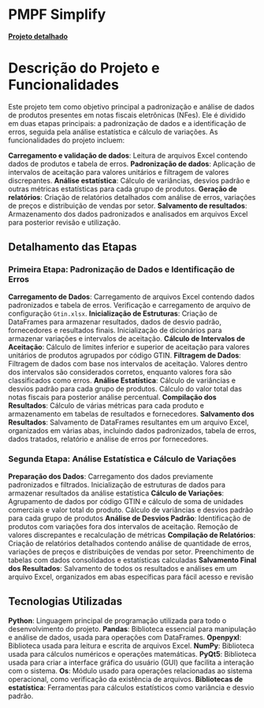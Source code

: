 # PMPF Simplify

<a href="https://jrstevani.github.io/PMPF-Simplify/"><strong>Projeto detalhado</strong></a>

<h1>Descrição do Projeto e Funcionalidades</h1>
<p>Este projeto tem como objetivo principal a padronização e análise de dados de produtos presentes em notas fiscais eletrônicas (NFes). Ele é dividido em duas etapas principais: a padronização de dados e a identificação de erros, seguida pela análise estatística e cálculo de variações. As funcionalidades do projeto incluem:</p>

<strong>Carregamento e validação de dados</strong>: Leitura de arquivos Excel contendo dados de produtos e tabela de erros.
<strong>Padronização de dados</strong>: Aplicação de intervalos de aceitação para valores unitários e filtragem de valores discrepantes.
<strong>Análise estatística</strong>: Cálculo de variâncias, desvios padrão e outras métricas estatísticas para cada grupo de produtos.
<strong>Geração de relatórios</strong>: Criação de relatórios detalhados com análise de erros, variações de preços e distribuição de vendas por setor.
<strong>Salvamento de resultados</strong>: Armazenamento dos dados padronizados e analisados em arquivos Excel para posterior revisão e utilização.


<h2>Detalhamento das Etapas</h2>
<h3>Primeira Etapa: Padronização de Dados e Identificação de Erros</h3>

<strong>Carregamento de Dados</strong>: Carregamento de arquivos Excel contendo dados padronizados e tabela de erros. Verificação e carregamento de arquivo de configuração <code>Gtin.xlsx</code>.
<strong>Inicialização de Estruturas</strong>: Criação de DataFrames para armazenar resultados, dados de desvio padrão, fornecedores e resultados finais. Inicialização de dicionários para armazenar variações e intervalos de aceitação.
<strong>Cálculo de Intervalos de Aceitação</strong>: Cálculo de limites inferior e superior de aceitação para valores unitários de produtos agrupados por código GTIN.
<strong>Filtragem de Dados</strong>: Filtragem de dados com base nos intervalos de aceitação. Valores dentro dos intervalos são considerados corretos, enquanto valores fora são classificados como erros.
<strong>Análise Estatística</strong>: Cálculo de variâncias e desvios padrão para cada grupo de produtos. Cálculo do valor total das notas fiscais para posterior análise percentual.
<strong>Compilação dos Resultados</strong>: Cálculo de várias métricas para cada produto e armazenamento em tabelas de resultados e fornecedores.
<strong>Salvamento dos Resultados</strong>: Salvamento de DataFrames resultantes em um arquivo Excel, organizados em várias abas, incluindo dados padronizados, tabela de erros, dados tratados, relatório e análise de erros por fornecedores.


<h3>Segunda Etapa: Análise Estatística e Cálculo de Variações</h3>
<strong>Preparação dos Dados</strong>: Carregamento dos dados previamente padronizados e filtrados. Inicialização de estruturas de dados para armazenar resultados da análise estatística
<strong>Cálculo de Variações</strong>: Agrupamento de dados por código GTIN e cálculo de soma de unidades comerciais e valor total do produto. Cálculo de variâncias e desvios padrão para cada grupo de produtos
<strong>Análise de Desvios Padrão</strong>: Identificação de produtos com variações fora dos intervalos de aceitação. Remoção de valores discrepantes e recalculação de métricas
<strong>Compilação de Relatórios</strong>: Criação de relatórios detalhados contendo análise de quantidade de erros, variações de preços e distribuições de vendas por setor. Preenchimento de tabelas com dados consolidados e estatísticas calculadas
<strong>Salvamento Final dos Resultados</strong>: Salvamento de todos os resultados e análises em um arquivo Excel, organizados em abas específicas para fácil acesso e revisão

<h2>Tecnologias Utilizadas</h2>
<strong>Python</strong>: Linguagem principal de programação utilizada para todo o desenvolvimento do projeto.
<strong>Pandas</strong>: Biblioteca essencial para manipulação e análise de dados, usada para operações com DataFrames.
<strong>Openpyxl</strong>: Biblioteca usada para leitura e escrita de arquivos Excel.
<strong>NumPy</strong>: Biblioteca usada para cálculos numéricos e operações matemáticas.
<strong>PyQt5</strong>: Biblioteca usada para criar a interface gráfica do usuário (GUI) que facilita a interação com o sistema.
<strong>Os</strong>: Módulo usado para operações relacionadas ao sistema operacional, como verificação da existência de arquivos.
<strong>Bibliotecas de estatística</strong>: Ferramentas para cálculos estatísticos como variância e desvio padrão.
